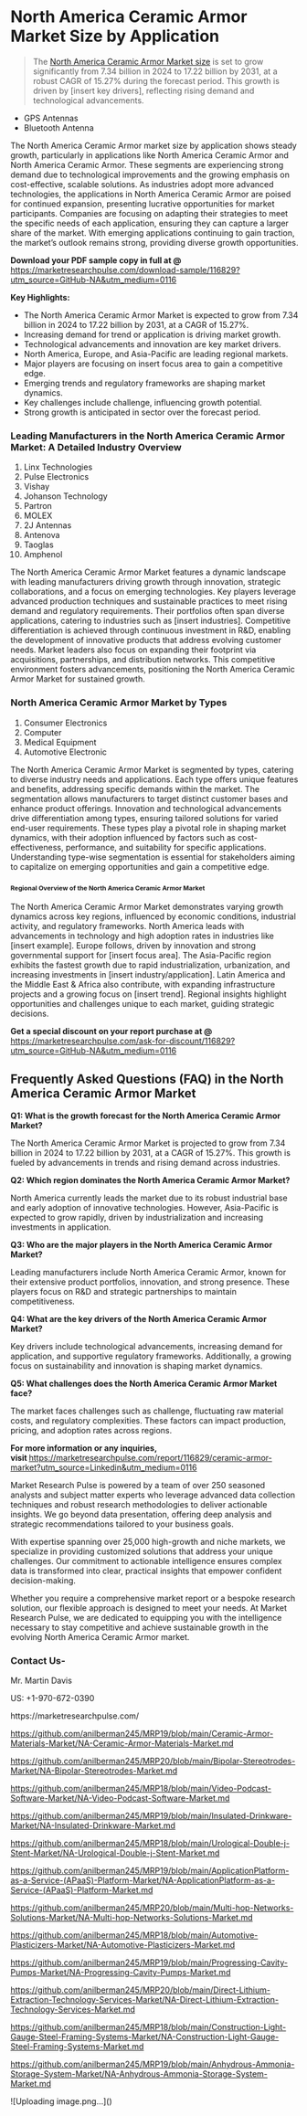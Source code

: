 <h1>North America Ceramic Armor Market&nbsp;Size by Application</h1><blockquote><p>The <a href="https://marketresearchpulse.com/download-sample/116829?utm_source=GitHub-NA&amp;utm_medium=0116">North America Ceramic Armor Market size</a> is set to grow significantly from 7.34 billion in 2024 to 17.22 billion by 2031, at a robust CAGR of 15.27% during the forecast period. This growth is driven by [insert key drivers], reflecting rising demand and technological advancements.</p></blockquote><ul><li>GPS Antennas<li> Bluetooth Antenna</li></ul><p>The North America Ceramic Armor market size by application shows steady growth, particularly in applications like North America Ceramic Armor and North America Ceramic Armor. These segments are experiencing strong demand due to technological improvements and the growing emphasis on cost-effective, scalable solutions. As industries adopt more advanced technologies, the applications in North America Ceramic Armor are poised for continued expansion, presenting lucrative opportunities for market participants. Companies are focusing on adapting their strategies to meet the specific needs of each application, ensuring they can capture a larger share of the market. With emerging applications continuing to gain traction, the market’s outlook remains strong, providing diverse growth opportunities.</p><p><strong>Download your PDF sample copy in full at @ </strong><a href="https://marketresearchpulse.com/download-sample/116829?utm_source=GitHub-NA&amp;utm_medium=0116">https://marketresearchpulse.com/download-sample/116829?utm_source=GitHub-NA&amp;utm_medium=0116</a></p><p><strong>Key Highlights: </strong></p><ul><li>The North America Ceramic Armor Market is expected to grow from 7.34 billion in 2024 to 17.22 billion by 2031, at a CAGR of 15.27%.</li><li>Increasing demand for trend or application is driving market growth.</li><li>Technological advancements and innovation are key market drivers.</li><li>North America, Europe, and Asia-Pacific are leading regional markets.</li><li>Major players are focusing on insert focus area to gain a competitive edge.</li><li>Emerging trends and regulatory frameworks are shaping market dynamics.</li><li>Key challenges include challenge, influencing growth potential.</li><li>Strong growth is anticipated in sector over the forecast period.</li></ul><h3>Leading Manufacturers in the North America Ceramic Armor Market: A Detailed Industry Overview</h3><ol><li>Linx Technologies</li><li>Pulse Electronics</li><li>Vishay</li><li>Johanson Technology</li><li>Partron</li><li>MOLEX</li><li>2J Antennas</li><li>Antenova</li><li>Taoglas</li><li>Amphenol</li></ol><div class="flex max-w-full flex-col flex-grow"><div class="min-h-8 text-message flex w-full flex-col items-end gap-2 whitespace-normal break-words [.text-message+&amp;]:mt-5" dir="auto" data-message-author-role="assistant" data-message-id="fd8432e4-4910-450d-b182-61b7bfb0a01f" data-message-model-slug="gpt-4o"><div class="flex w-full flex-col gap-1 empty:hidden first:pt-[3px]"><div class="markdown prose w-full break-words dark:prose-invert light"><p>The North America Ceramic Armor Market features a dynamic landscape with leading manufacturers driving growth through innovation, strategic collaborations, and a focus on emerging technologies. Key players leverage advanced production techniques and sustainable practices to meet rising demand and regulatory requirements. Their portfolios often span diverse applications, catering to industries such as [insert industries]. Competitive differentiation is achieved through continuous investment in R&amp;D, enabling the development of innovative products that address evolving customer needs. Market leaders also focus on expanding their footprint via acquisitions, partnerships, and distribution networks. This competitive environment fosters advancements, positioning the North America Ceramic Armor Market for sustained growth.</p></div></div></div></div><h3>North America Ceramic Armor Market by Types</h3><ol><li>Consumer Electronics<li> Computer<li> Medical Equipment<li> Automotive Electronic</li></ol><div class="flex max-w-full flex-col flex-grow"><div class="min-h-8 text-message flex w-full flex-col items-end gap-2 whitespace-normal break-words [.text-message+&amp;]:mt-5" dir="auto" data-message-author-role="assistant" data-message-id="084470be-0bb7-4664-bddf-5156b4f41249" data-message-model-slug="gpt-4o-mini"><div class="flex w-full flex-col gap-1 empty:hidden first:pt-[3px]"><div class="markdown prose w-full break-words dark:prose-invert light"><p>The North America Ceramic Armor Market is segmented by types, catering to diverse industry needs and applications. Each type offers unique features and benefits, addressing specific demands within the market. The segmentation allows manufacturers to target distinct customer bases and enhance product offerings. Innovation and technological advancements drive differentiation among types, ensuring tailored solutions for varied end-user requirements. These types play a pivotal role in shaping market dynamics, with their adoption influenced by factors such as cost-effectiveness, performance, and suitability for specific applications. Understanding type-wise segmentation is essential for stakeholders aiming to capitalize on emerging opportunities and gain a competitive edge.</p></div></div></div></div><h3><span style="font-size: 11px;">Regional Overview of the North America Ceramic Armor Market</span></h3><div class="flex max-w-full flex-col flex-grow"><div class="min-h-8 text-message flex w-full flex-col items-end gap-2 whitespace-normal break-words [.text-message+&amp;]:mt-5" dir="auto" data-message-author-role="assistant" data-message-id="e9038762-ce64-4e30-91c9-9bd413514231" data-message-model-slug="gpt-4o-mini"><div class="flex w-full flex-col gap-1 empty:hidden first:pt-[3px]"><div class="markdown prose w-full break-words dark:prose-invert light"><p>The North America Ceramic Armor Market demonstrates varying growth dynamics across key regions, influenced by economic conditions, industrial activity, and regulatory frameworks. North America leads with advancements in technology and high adoption rates in industries like [insert example]. Europe follows, driven by innovation and strong governmental support for [insert focus area]. The Asia-Pacific region exhibits the fastest growth due to rapid industrialization, urbanization, and increasing investments in [insert industry/application]. Latin America and the Middle East &amp; Africa also contribute, with expanding infrastructure projects and a growing focus on [insert trend]. Regional insights highlight opportunities and challenges unique to each market, guiding strategic decisions.</p></div></div></div></div><p><strong>Get a special discount on your report purchase at @ </strong><a href="https://marketresearchpulse.com/ask-for-discount/116829?utm_source=GitHub-NA&amp;utm_medium=0116">https://marketresearchpulse.com/ask-for-discount/116829?utm_source=GitHub-NA&amp;utm_medium=0116</a></p><h2>Frequently Asked Questions (FAQ) in the North America Ceramic Armor Market</h2><p><strong>Q1: What is the growth forecast for the North America Ceramic Armor Market?</strong></p><p>The North America Ceramic Armor Market is projected to grow from 7.34 billion in 2024 to 17.22 billion by 2031, at a CAGR of 15.27%. This growth is fueled by advancements in trends and rising demand across industries.</p><p><strong>Q2: Which region dominates the North America Ceramic Armor Market?</strong></p><p>North America currently leads the market due to its robust industrial base and early adoption of innovative technologies. However, Asia-Pacific is expected to grow rapidly, driven by industrialization and increasing investments in application.</p><p><strong>Q3: Who are the major players in the North America Ceramic Armor Market?</strong></p><p>Leading manufacturers include North America Ceramic Armor, known for their extensive product portfolios, innovation, and strong presence. These players focus on R&amp;D and strategic partnerships to maintain competitiveness.</p><p><strong>Q4: What are the key drivers of the North America Ceramic Armor Market?</strong></p><p>Key drivers include technological advancements, increasing demand for application, and supportive regulatory frameworks. Additionally, a growing focus on sustainability and innovation is shaping market dynamics.</p><p><strong>Q5: What challenges does the North America Ceramic Armor Market face?</strong></p><p>The market faces challenges such as challenge, fluctuating raw material costs, and regulatory complexities. These factors can impact production, pricing, and adoption rates across regions.</p><p><strong>For more information or any inquiries, visit&nbsp;</strong><a href="https://marketresearchpulse.com/report/116829/ceramic-armor-market?utm_source=Linkedin&utm_medium=0116">https://marketresearchpulse.com/report/116829/ceramic-armor-market?utm_source=Linkedin&utm_medium=0116</a></p><p>Market Research Pulse is powered by a team of over 250 seasoned analysts and subject matter experts who leverage advanced data collection techniques and robust research methodologies to deliver actionable insights. We go beyond data presentation, offering deep analysis and strategic recommendations tailored to your business goals.</p><p>With expertise spanning over 25,000 high-growth and niche markets, we specialize in providing customized solutions that address your unique challenges. Our commitment to actionable intelligence ensures complex data is transformed into clear, practical insights that empower confident decision-making.</p><p>Whether you require a comprehensive market report or a bespoke research solution, our flexible approach is designed to meet your needs. At Market Research Pulse, we are dedicated to equipping you with the intelligence necessary to stay competitive and achieve sustainable growth in the evolving North America Ceramic Armor market.</p><h3><strong>Contact Us-</strong></h3><p>Mr. Martin Davis</p><p>US: +1-970-672-0390</p><p>https://marketresearchpulse.com/</p><p><a href="https://github.com/anilberman245/MRP19/blob/main/Ceramic-Armor-Materials-Market/NA-Ceramic-Armor-Materials-Market.md">https://github.com/anilberman245/MRP19/blob/main/Ceramic-Armor-Materials-Market/NA-Ceramic-Armor-Materials-Market.md</a></p><p><a href="https://github.com/anilberman245/MRP20/blob/main/Bipolar-Stereotrodes-Market/NA-Bipolar-Stereotrodes-Market.md">https://github.com/anilberman245/MRP20/blob/main/Bipolar-Stereotrodes-Market/NA-Bipolar-Stereotrodes-Market.md</a></p><p><a href="https://github.com/anilberman245/MRP18/blob/main/Video-Podcast-Software-Market/NA-Video-Podcast-Software-Market.md">https://github.com/anilberman245/MRP18/blob/main/Video-Podcast-Software-Market/NA-Video-Podcast-Software-Market.md</a></p><p><a href="https://github.com/anilberman245/MRP19/blob/main/Insulated-Drinkware-Market/NA-Insulated-Drinkware-Market.md">https://github.com/anilberman245/MRP19/blob/main/Insulated-Drinkware-Market/NA-Insulated-Drinkware-Market.md</a></p><p><a href="https://github.com/anilberman245/MRP18/blob/main/Urological-Double-j-Stent-Market/NA-Urological-Double-j-Stent-Market.md">https://github.com/anilberman245/MRP18/blob/main/Urological-Double-j-Stent-Market/NA-Urological-Double-j-Stent-Market.md</a></p><p><a href="https://github.com/anilberman245/MRP19/blob/main/ApplicationPlatform-as-a-Service-(APaaS)-Platform-Market/NA-ApplicationPlatform-as-a-Service-(APaaS)-Platform-Market.md">https://github.com/anilberman245/MRP19/blob/main/ApplicationPlatform-as-a-Service-(APaaS)-Platform-Market/NA-ApplicationPlatform-as-a-Service-(APaaS)-Platform-Market.md</a></p><p><a href="https://github.com/anilberman245/MRP20/blob/main/Multi-hop-Networks-Solutions-Market/NA-Multi-hop-Networks-Solutions-Market.md">https://github.com/anilberman245/MRP20/blob/main/Multi-hop-Networks-Solutions-Market/NA-Multi-hop-Networks-Solutions-Market.md</a></p><p><a href="https://github.com/anilberman245/MRP18/blob/main/Automotive-Plasticizers-Market/NA-Automotive-Plasticizers-Market.md">https://github.com/anilberman245/MRP18/blob/main/Automotive-Plasticizers-Market/NA-Automotive-Plasticizers-Market.md</a></p><p><a href="https://github.com/anilberman245/MRP19/blob/main/Progressing-Cavity-Pumps-Market/NA-Progressing-Cavity-Pumps-Market.md">https://github.com/anilberman245/MRP19/blob/main/Progressing-Cavity-Pumps-Market/NA-Progressing-Cavity-Pumps-Market.md</a></p><p><a href="https://github.com/anilberman245/MRP20/blob/main/Direct-Lithium-Extraction-Technology-Services-Market/NA-Direct-Lithium-Extraction-Technology-Services-Market.md">https://github.com/anilberman245/MRP20/blob/main/Direct-Lithium-Extraction-Technology-Services-Market/NA-Direct-Lithium-Extraction-Technology-Services-Market.md</a></p><p><a href="https://github.com/anilberman245/MRP18/blob/main/Construction-Light-Gauge-Steel-Framing-Systems-Market/NA-Construction-Light-Gauge-Steel-Framing-Systems-Market.md">https://github.com/anilberman245/MRP18/blob/main/Construction-Light-Gauge-Steel-Framing-Systems-Market/NA-Construction-Light-Gauge-Steel-Framing-Systems-Market.md</a></p><p><a href="https://github.com/anilberman245/MRP19/blob/main/Anhydrous-Ammonia-Storage-System-Market/NA-Anhydrous-Ammonia-Storage-System-Market.md">https://github.com/anilberman245/MRP19/blob/main/Anhydrous-Ammonia-Storage-System-Market/NA-Anhydrous-Ammonia-Storage-System-Market.md</a></p>
![Uploading image.png…]()
